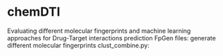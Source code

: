 # chemDTI
Evaluating different molecular fingerprints and machine learning approaches for Drug-Target interactions prediction
FpGen files: generate different molecular fingerprints
clust_combine.py: 
